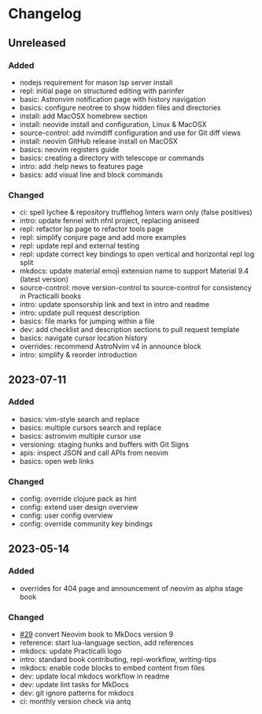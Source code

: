 # Changelog

## Unreleased
### Added
- nodejs requirement for mason lsp server install
- repl: initial page on structured editing with parinfer
- basic: Astronvim notification page with history navigation
- basics: configure neotree to show hidden files and directories
- install: add MacOSX homebrew section
- install: neovide install and configuration, Linux & MacOSX
- source-control: add nvimdiff configuration and use for Git diff views
- install: neovim GitHub release install on MacOSX
- basics: neovim registers guide
- basics: creating a directory with telescope or commands
- intro: add :help news to features page
- basics: add visual line and block commands
 
### Changed
- ci: spell lychee & repository trufflehog linters warn only (false positives)
- intro: update fennel with nfnl project, replacing aniseed
- repl: refactor lsp page to refactor tools page
- repl: simplify conjure page and add more examples
- repl: update repl and external testing
- repl: update correct key bindings to open vertical and horizontal repl log split
- mkdocs: update material emoji extension name to support Material 9.4 (latest version)
- source-control: move version-control to source-control for consistency in Practicalli books
- intro: update sponsorship link and text in intro and readme
- intro: update pull request description
- basics: file marks for jumping within a file
- dev: add checklist and description sections to pull request template
- basics: navigate cursor location history
- overrides: recommend AstroNvim v4 in announce block
- intro: simplify & reorder introduction


## 2023-07-11

### Added
- basics: vim-style search and replace
- basics: multiple cursors search and replace
- basics: astronvim multiple cursor use
- versioning: staging hunks and buffers with Git Signs
- apis: inspect JSON and call APIs from neovim
- basics: open web links

### Changed

- config: override clojure pack as hint
- config: extend user design overview
- config: user config overview
- config: override community key bindings


## 2023-05-14

### Added

- overrides for 404 page and announcement of neovim as alpha stage book

### Changed

- [#29](https://github.com/practicalli/neovim/issues/29) convert Neovim book to MkDocs version 9
- reference: start lua-language section, add references
- mkdocs: update Practicalli logo
- intro: standard book contributing, repl-workflow, writing-tips
- mkdocs: enable code blocks to embed content from files
- dev: update local mkdocs workflow in readme
- dev: update lint tasks for MkDocs
- dev: git ignore patterns for mkdocs
- ci: monthly version check via antq
